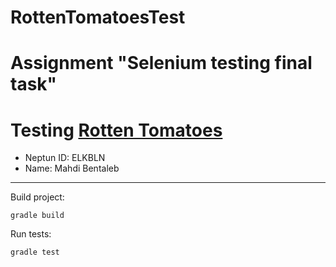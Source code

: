 # RottenTomatoesTest
# Assignment "Selenium testing final task"
# Testing [Rotten Tomatoes](https://www.rottentomatoes.com)

* Neptun ID: ELKBLN
* Name: Mahdi Bentaleb

---
Build project:
```
gradle build
```
Run tests:
```
gradle test
```

